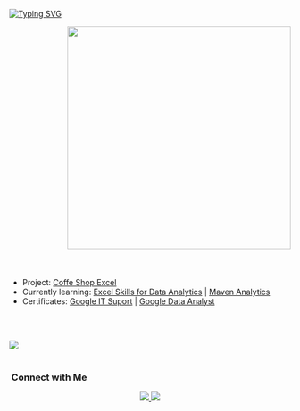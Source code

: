 <div align="left">

[![Typing SVG](https://readme-typing-svg.herokuapp.com?font=Fira+Code&duration=4000&pause=100&random=false&width=435&lines=Hello%2C++I'm+Alex!;Welcome+to+my+World+of+Data)](https://git.io/typing-svg)

</div>

<div align="right">

<img src="https://github.com/Anmol-Baranwal/Cool-GIFs-For-GitHub/assets/74038190/0b335028-1d3d-4ee5-b5b3-a373d499be7e" width="400" style="margin-bottom: 20px;">

</div>

<br>

- Project: [Coffe Shop Excel](https://github.com/AlexandruDStoica/Coffee_Shop_Excel)
- Currently learning: [Excel Skills for Data Analytics](https://www.coursera.org/specializations/excel-data-analytics-visualization) | [Maven Analytics](https://app.mavenanalytics.io)
- Certificates: [Google IT Suport](https://coursera.org/share/cbb108906227687dd0c6b692bd6cb0ae) | [Google Data Analyst](https://coursera.org/share/273d71856651a38cf257f11c2494ecde)

<br><br>

<img src="https://user-images.githubusercontent.com/73097560/115834477-dbab4500-a447-11eb-908a-139a6edaec5c.gif"><br><br>

<p align="center">

### &nbsp;Connect with Me

<p align="center">
  <a href="https://www.linkedin.com/in/alexandruds/">
    <img src="https://img.shields.io/badge/-AlexandruD%20Stoica%20-0077B5?style=flat&logo=Linkedin&logoColor=white"/>
  </a>
  <a href="mailto:AlexandruD.Stoica@gmail.com">
    <img src="https://img.shields.io/badge/-AlexandruD.Stoica-D14836?style=flat&logo=Gmail&logoColor=white"/>
 </a>

 
 
